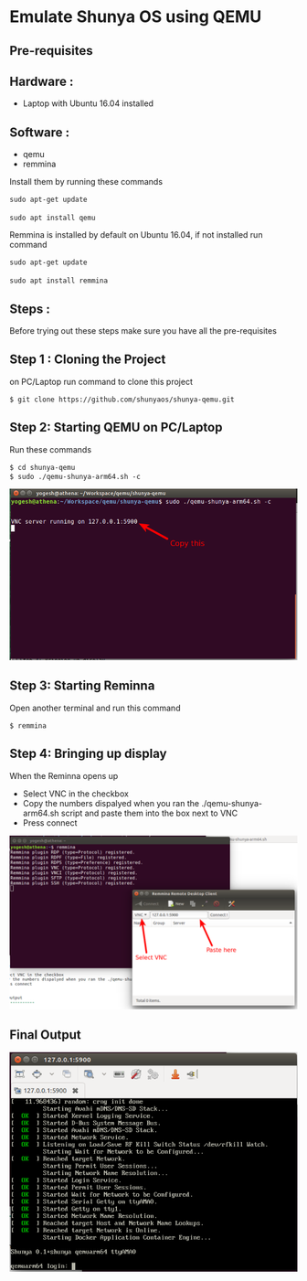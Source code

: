 Emulate Shunya OS using QEMU
===============================

Pre-requisites
---------------

Hardware : 
------------------
 * Laptop with Ubuntu 16.04 installed 


Software :
----------------------------
  
  * qemu
  * remmina
  
Install them by running these commands

```
sudo apt-get update

sudo apt install qemu 

```
Remmina is installed by default on Ubuntu 16.04, if not installed run command
```
sudo apt-get update

sudo apt install remmina
```

Steps :
---------
Before trying out these steps make sure you have all the pre-requisites 

Step 1 : Cloning the Project
----------------------------
on PC/Laptop run command to clone this project
```
$ git clone https://github.com/shunyaos/shunya-qemu.git
```

Step 2: Starting QEMU on PC/Laptop
----------------------------------
Run these commands
```
$ cd shunya-qemu
$ sudo ./qemu-shunya-arm64.sh -c

```

![Screenshot1](extra/001.png?raw=true "QEMU Terminal")


Step 3: Starting Reminna
-------------------------------------
Open another terminal and run this command

```
$ remmina
```
Step 4: Bringing up display
-------------------------------------
When the Reminna opens up

 * Select VNC in the checkbox
 * Copy the numbers dispalyed when you ran the ./qemu-shunya-arm64.sh script and paste them into the box next to VNC
 * Press connect

![Screenshot2](extra/002.png?raw=true "Remmina")


Final Output
-----------------

![Screenshot3](extra/003.png?raw=true "Final Output")



